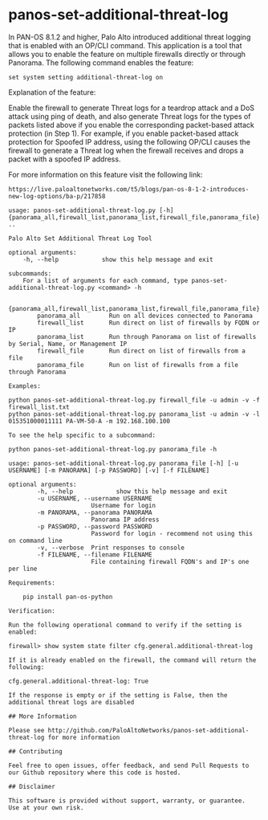# panos-set-additional-threat-log
In PAN-OS 8.1.2 and higher, Palo Alto introduced additional threat logging that is enabled with an OP/CLI command. This application is a tool that allows you to enable the feature on multiple firewalls directly or through Panorama.
The following command enables the feature:

    set system setting additional-threat-log on

Explanation of the feature:

Enable the firewall to generate Threat logs for a teardrop attack and a DoS attack using ping of death,
and also generate Threat logs for the types of packets listed above if you enable the corresponding packet-based attack
protection (in Step 1). For example, if you enable packet-based attack protection for Spoofed IP address,
using the following OP/CLI causes the firewall to generate a Threat log when the firewall receives and drops a packet
with a spoofed IP address.

For more information on this feature visit the following link:

    https://live.paloaltonetworks.com/t5/blogs/pan-os-8-1-2-introduces-new-log-options/ba-p/217858

```
usage: panos-set-additional-threat-log.py [-h] {panorama_all,firewall_list,panorama_list,firewall_file,panorama_file} ..

Palo Alto Set Additional Threat Log Tool

optional arguments:
    -h, --help            show this help message and exit

subcommands:
    For a list of arguments for each command, type panos-set-additional-threat-log.py <command> -h

    {panorama_all,firewall_list,panorama_list,firewall_file,panorama_file}
        panorama_all        Run on all devices connected to Panorama
        firewall_list       Run direct on list of firewalls by FQDN or IP
        panorama_list       Run through Panorama on list of firewalls by Serial, Name, or Management IP
        firewall_file       Run direct on list of firewalls from a file
        panorama_file       Run on list of firewalls from a file through Panorama

Examples:

python panos-set-additional-threat-log.py firewall_file -u admin -v -f firewall_list.txt
python panos-set-additional-threat-log.py panorama_list -u admin -v -l 015351000011111 PA-VM-50-A -m 192.168.100.100

To see the help specific to a subcommand:

python panos-set-additional-threat-log.py panorama_file -h

usage: panos-set-additional-threat-log.py panorama_file [-h] [-u USERNAME] [-m PANORAMA] [-p PASSWORD] [-v] [-f FILENAME]

optional arguments:
        -h, --help            show this help message and exit
        -u USERNAME, --username USERNAME
                       Username for login
        -m PANORAMA, --panorama PANORAMA
                       Panorama IP address
        -p PASSWORD, --password PASSWORD
                       Password for login - recommend not using this on command line
        -v, --verbose  Print responses to console
        -f FILENAME, --filename FILENAME
                       File containing firewall FQDN's and IP's one per line

Requirements:

    pip install pan-os-python

Verification:

Run the following operational command to verify if the setting is enabled:

firewall> show system state filter cfg.general.additional-threat-log

If it is already enabled on the firewall, the command will return the following:

cfg.general.additional-threat-log: True

If the response is empty or if the setting is False, then the additional threat logs are disabled

## More Information

Please see http://github.com/PaloAltoNetworks/panos-set-additional-threat-log for more information

## Contributing

Feel free to open issues, offer feedback, and send Pull Requests to our Github repository where this code is hosted. 

## Disclaimer

This software is provided without support, warranty, or guarantee.
Use at your own risk.